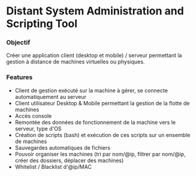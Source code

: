 # Distant System Administration and Scripting Tool


### Objectif

Créer une application client (desktop et mobile) / serveur permettant la gestion à distance de machines virtuelles ou physiques.


### Features

- Client de gestion exécuté sur la machine à gérer, se connecte automatiquement au serveur
- Client utilisateur Desktop & Mobile permettant la gestion de la flotte de machines
- Accès console
- Remontée des données de fonctionnement de la machine vers le serveur, type d'OS
- Création de scripts (bash) et exécution de ces scripts sur un ensemble de machines
- Sauvegardes automatiques de fichiers
- Pouvoir organiser les machines (tri par nom/@ip, filtrer par nom/@ip, créer des dossiers, déplacer des machines)
- Whitelist / Blacklist d'@ip/MAC
